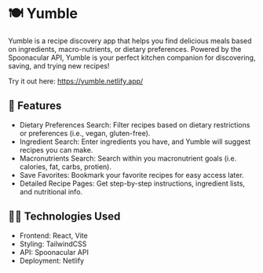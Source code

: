 # 🍽️ Yumble

Yumble is a recipe discovery app that helps you find delicious meals based on ingredients, macro-nutrients, or dietary preferences. Powered by the Spoonacular API, Yumble is your perfect kitchen companion for discovering, saving, and trying new recipes!

Try it out here: https://yumble.netlify.app/

## 🚀 Features

- Dietary Preferences Search: Filter recipes based on dietary restrictions or preferences (i.e., vegan, gluten-free).
- Ingredient Search: Enter ingredients you have, and Yumble will suggest recipes you can make.
- Macronutrients Search: Search within you macronutrient goals (i.e. calories, fat, carbs, protien).
- Save Favorites: Bookmark your favorite recipes for easy access later.
- Detailed Recipe Pages: Get step-by-step instructions, ingredient lists, and nutritional info.

## 👩‍💻 Technologies Used

- Frontend: React, Vite
- Styling: TailwindCSS
- API: Spoonacular API
- Deployment: Netlify
